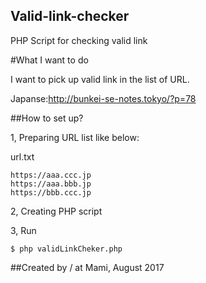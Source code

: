 ## Valid-link-checker
PHP Script for checking valid link

#What I want to do

I want to pick up valid link in the list of URL.

Japanse:http://bunkei-se-notes.tokyo/?p=78

##How to set up?

1, Preparing URL list like below: 

url.txt
```
https://aaa.ccc.jp
https://aaa.bbb.jp
https://bbb.ccc.jp
```

2, Creating PHP script

3, Run

```
$ php validLinkCheker.php
```

##Created by / at
Mami, August 2017
